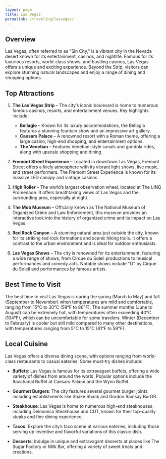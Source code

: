 ```yaml
---
layout: page
title: Las Vegas
permalink: /traveling/lasvegas/
---
```

<style>
.page-header {
    background-image: url('https://github.com/user-attachments/assets/0c5aea9a-e762-4e85-af52-79b4d431aadd');
    background-size: cover; /* Ensures the image covers the entire header */
    background-position: center; /* Centers the image */
    height: 300px; /* Adjust the height as necessary */
    display: flex;
    align-items: center;
    justify-content: center;
    color: white; /* Adjust text color */
    text-shadow: 2px 2px 4px rgba(0, 0, 0, 0.7); /* Optional shadow for text readability */
}
</style>
## Overview
Las Vegas, often referred to as "Sin City," is a vibrant city in the Nevada desert known for its entertainment, casinos, and nightlife. Famous for its luxurious resorts, world-class shows, and bustling casinos, Las Vegas offers a unique and exciting experience. Beyond the Strip, visitors can explore stunning natural landscapes and enjoy a range of dining and shopping options.

## Top Attractions
1. **The Las Vegas Strip** – The city’s iconic boulevard is home to numerous famous casinos, resorts, and entertainment venues. Key highlights include:
   - **Bellagio** – Known for its luxury accommodations, the Bellagio features a stunning fountain show and an impressive art gallery.
   - **Caesars Palace** – A renowned resort with a Roman theme, offering a large casino, high-end shopping, and entertainment options.
   - **The Venetian** – Features Venetian-style canals and gondola rides, along with upscale shopping and dining.

2. **Fremont Street Experience** – Located in downtown Las Vegas, Fremont Street offers a lively atmosphere with its vibrant light shows, live music, and street performers. The Fremont Street Experience is known for its massive LED canopy and vintage casinos.

3. **High Roller** – The world’s largest observation wheel, located at The LINQ Promenade. It offers breathtaking views of Las Vegas and the surrounding area, especially at night.

4. **The Mob Museum** – Officially known as The National Museum of Organized Crime and Law Enforcement, this museum provides an interactive look into the history of organized crime and its impact on Las Vegas.

5. **Red Rock Canyon** – A stunning natural area just outside the city, known for its striking red rock formations and scenic hiking trails. It offers a contrast to the urban environment and is ideal for outdoor enthusiasts.

6. **Las Vegas Shows** – The city is renowned for its entertainment, featuring a wide range of shows, from Cirque du Soleil productions to musical performances and comedy acts. Notable shows include "O" by Cirque du Soleil and performances by famous artists.

## Best Time to Visit
The best time to visit Las Vegas is during the spring (March to May) and fall (September to November) when temperatures are mild and comfortable, ranging from 15°C to 30°C (59°F to 86°F). The summer months (June to August) can be extremely hot, with temperatures often exceeding 40°C (104°F), which can be uncomfortable for some travelers. Winter (December to February) is cooler but still mild compared to many other destinations, with temperatures ranging from 5°C to 15°C (41°F to 59°F).

## Local Cuisine
Las Vegas offers a diverse dining scene, with options ranging from world-class restaurants to casual eateries. Some must-try dishes include:

- **Buffets**: Las Vegas is famous for its extravagant buffets, offering a wide variety of dishes from around the world. Popular options include the Bacchanal Buffet at Caesars Palace and the Wynn Buffet.

- **Gourmet Burgers**: The city features several gourmet burger joints, including establishments like Shake Shack and Gordon Ramsay BurGR.

- **Steakhouse**: Las Vegas is home to numerous high-end steakhouses, including Delmonico Steakhouse and CUT, known for their top-quality steaks and fine dining experience.

- **Tacos**: Explore the city’s taco scene at various eateries, including those serving up inventive and flavorful variations of this classic dish.

- **Desserts**: Indulge in unique and extravagant desserts at places like The Sugar Factory or Milk Bar, offering a variety of sweet treats and creations.

